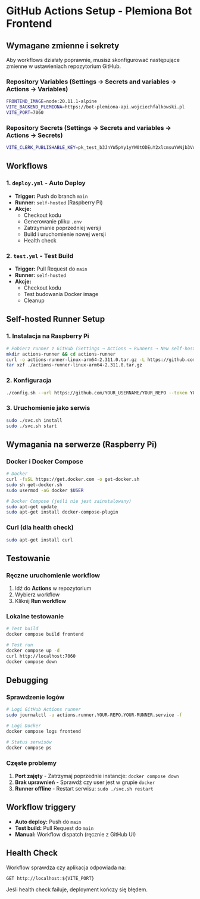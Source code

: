 # GitHub Actions Setup - Plemiona Bot Frontend

## Wymagane zmienne i sekrety

Aby workflows działały poprawnie, musisz skonfigurować następujące zmienne w ustawieniach repozytorium GitHub.

### Repository Variables (Settings → Secrets and variables → Actions → Variables)

```bash
FRONTEND_IMAGE=node:20.11.1-alpine
VITE_BACKEND_PLEMIONA=https://bot-plemiona-api.wojciechfalkowski.pl
VITE_PORT=7060
```

### Repository Secrets (Settings → Secrets and variables → Actions → Secrets)

```bash
VITE_CLERK_PUBLISHABLE_KEY=pk_test_b3JnYW5pYy1yYW0tODEuY2xlcmsuYWNjb3VudHMuZGV2JA
```

## Workflows

### 1. `deploy.yml` - Auto Deploy
- **Trigger:** Push do branch `main`
- **Runner:** `self-hosted` (Raspberry Pi)
- **Akcje:**
  - Checkout kodu
  - Generowanie pliku `.env`
  - Zatrzymanie poprzedniej wersji
  - Build i uruchomienie nowej wersji
  - Health check

### 2. `test.yml` - Test Build
- **Trigger:** Pull Request do `main`
- **Runner:** `self-hosted`
- **Akcje:**
  - Checkout kodu
  - Test budowania Docker image
  - Cleanup

## Self-hosted Runner Setup

### 1. Instalacja na Raspberry Pi
```bash
# Pobierz runner z GitHub (Settings → Actions → Runners → New self-hosted runner)
mkdir actions-runner && cd actions-runner
curl -o actions-runner-linux-arm64-2.311.0.tar.gz -L https://github.com/actions/runner/releases/download/v2.311.0/actions-runner-linux-arm64-2.311.0.tar.gz
tar xzf ./actions-runner-linux-arm64-2.311.0.tar.gz
```

### 2. Konfiguracja
```bash
./config.sh --url https://github.com/YOUR_USERNAME/YOUR_REPO --token YOUR_TOKEN
```

### 3. Uruchomienie jako serwis
```bash
sudo ./svc.sh install
sudo ./svc.sh start
```

## Wymagania na serwerze (Raspberry Pi)

### Docker i Docker Compose
```bash
# Docker
curl -fsSL https://get.docker.com -o get-docker.sh
sudo sh get-docker.sh
sudo usermod -aG docker $USER

# Docker Compose (jeśli nie jest zainstalowany)
sudo apt-get update
sudo apt-get install docker-compose-plugin
```

### Curl (dla health check)
```bash
sudo apt-get install curl
```

## Testowanie

### Ręczne uruchomienie workflow
1. Idź do **Actions** w repozytorium
2. Wybierz workflow
3. Kliknij **Run workflow**

### Lokalne testowanie
```bash
# Test build
docker compose build frontend

# Test run
docker compose up -d
curl http://localhost:7060
docker compose down
```

## Debugging

### Sprawdzenie logów
```bash
# Logi GitHub Actions runner
sudo journalctl -u actions.runner.YOUR-REPO.YOUR-RUNNER.service -f

# Logi Docker
docker compose logs frontend

# Status serwisów
docker compose ps
```

### Częste problemy
1. **Port zajęty** - Zatrzymaj poprzednie instancje: `docker compose down`
2. **Brak uprawnień** - Sprawdź czy user jest w grupie `docker`
3. **Runner offline** - Restart serwisu: `sudo ./svc.sh restart`

## Workflow triggery

- **Auto deploy:** Push do `main`
- **Test build:** Pull Request do `main`
- **Manual:** Workflow dispatch (ręcznie z GitHub UI)

## Health Check

Workflow sprawdza czy aplikacja odpowiada na:
```
GET http://localhost:${VITE_PORT}
```

Jeśli health check failuje, deployment kończy się błędem. 